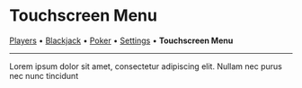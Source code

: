 # Touchscreen Menu

[Players](./PLAYERS.md) • [Blackjack](./Blackjack.md) • [Poker](./POKER.md) •
[Settings](./SETTINGS.md) • **Touchscreen Menu**

---

Lorem ipsum dolor sit amet, consectetur adipiscing elit. Nullam nec purus nec nunc tincidunt
